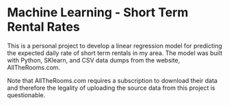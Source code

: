 # Machine Learning - Short Term Rental Rates

This is a personal project to develop a linear regression model for predicting the expected daily rate of short term rentals in my area. The model was built with Python, SKlearn, and CSV data dumps from the website, AllTheRooms.com. 

Note that AllTheRooms.com requires a subscription to download their data and therefore the legality of uploading the source data from this project is questionable. 
